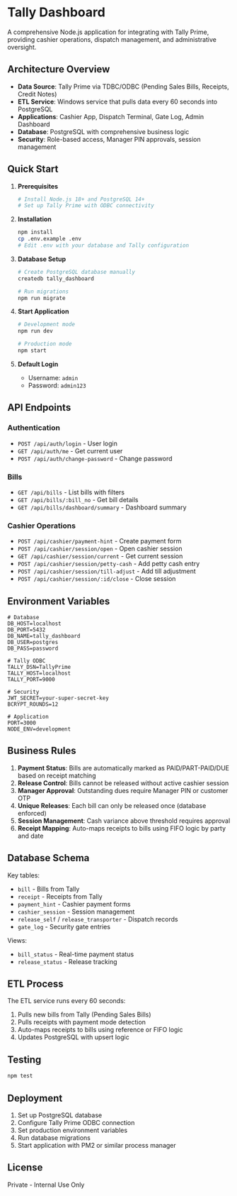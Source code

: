 # Tally Dashboard

A comprehensive Node.js application for integrating with Tally Prime, providing cashier operations, dispatch management, and administrative oversight.

## Architecture Overview

- **Data Source**: Tally Prime via TDBC/ODBC (Pending Sales Bills, Receipts, Credit Notes)
- **ETL Service**: Windows service that pulls data every 60 seconds into PostgreSQL
- **Applications**: Cashier App, Dispatch Terminal, Gate Log, Admin Dashboard
- **Database**: PostgreSQL with comprehensive business logic
- **Security**: Role-based access, Manager PIN approvals, session management

## Quick Start

1. **Prerequisites**
   ```bash
   # Install Node.js 18+ and PostgreSQL 14+
   # Set up Tally Prime with ODBC connectivity
   ```

2. **Installation**
   ```bash
   npm install
   cp .env.example .env
   # Edit .env with your database and Tally configuration
   ```

3. **Database Setup**
   ```bash
   # Create PostgreSQL database manually
   createdb tally_dashboard
   
   # Run migrations
   npm run migrate
   ```

4. **Start Application**
   ```bash
   # Development mode
   npm run dev
   
   # Production mode
   npm start
   ```

5. **Default Login**
   - Username: `admin`
   - Password: `admin123`

## API Endpoints

### Authentication
- `POST /api/auth/login` - User login
- `GET /api/auth/me` - Get current user
- `POST /api/auth/change-password` - Change password

### Bills
- `GET /api/bills` - List bills with filters
- `GET /api/bills/:bill_no` - Get bill details
- `GET /api/bills/dashboard/summary` - Dashboard summary

### Cashier Operations
- `POST /api/cashier/payment-hint` - Create payment form
- `POST /api/cashier/session/open` - Open cashier session
- `GET /api/cashier/session/current` - Get current session
- `POST /api/cashier/session/petty-cash` - Add petty cash entry
- `POST /api/cashier/session/till-adjust` - Add till adjustment
- `POST /api/cashier/session/:id/close` - Close session

## Environment Variables

```env
# Database
DB_HOST=localhost
DB_PORT=5432
DB_NAME=tally_dashboard
DB_USER=postgres
DB_PASS=password

# Tally ODBC
TALLY_DSN=TallyPrime
TALLY_HOST=localhost
TALLY_PORT=9000

# Security
JWT_SECRET=your-super-secret-key
BCRYPT_ROUNDS=12

# Application
PORT=3000
NODE_ENV=development
```

## Business Rules

1. **Payment Status**: Bills are automatically marked as PAID/PART-PAID/DUE based on receipt matching
2. **Release Control**: Bills cannot be released without active cashier session
3. **Manager Approval**: Outstanding dues require Manager PIN or customer OTP
4. **Unique Releases**: Each bill can only be released once (database enforced)
5. **Session Management**: Cash variance above threshold requires approval
6. **Receipt Mapping**: Auto-maps receipts to bills using FIFO logic by party and date

## Database Schema

Key tables:
- `bill` - Bills from Tally
- `receipt` - Receipts from Tally
- `payment_hint` - Cashier payment forms
- `cashier_session` - Session management
- `release_self` / `release_transporter` - Dispatch records
- `gate_log` - Security gate entries

Views:
- `bill_status` - Real-time payment status
- `release_status` - Release tracking

## ETL Process

The ETL service runs every 60 seconds:
1. Pulls new bills from Tally (Pending Sales Bills)
2. Pulls receipts with payment mode detection
3. Auto-maps receipts to bills using reference or FIFO logic
4. Updates PostgreSQL with upsert logic

## Testing

```bash
npm test
```

## Deployment

1. Set up PostgreSQL database
2. Configure Tally Prime ODBC connection
3. Set production environment variables
4. Run database migrations
5. Start application with PM2 or similar process manager

## License

Private - Internal Use Only